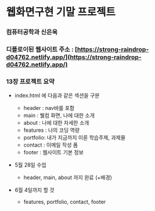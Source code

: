 # 웹화면구현 기말 프로젝트

### 컴퓨터공학과 신은욱

### 디플로이된 웹사이트 주소 : [https://strong-raindrop-d04762.netlify.app/](https://strong-raindrop-d04762.netlify.app/)

### 13장 프로젝트 요약

- index.html 에 다음과 같은 섹션을 구분
    - header : nav바를 포함
    - main : 웰컴 화면, 나에 대한 소개
    - about : 나에 대한 자세한 소개
    - features : 나의 코딩 역량
    - portfolio: 내가 지금까지 이룬 학습주제, 과제물
    - contact : 이메일 작성 폼
    - footer : 웹사이트 기본 정보

- 5월 28일 수업
    - header, main, about 까지 완료 (+배경)

- 6월 4일까지 할 것
    - features, portfolio, contact, footer